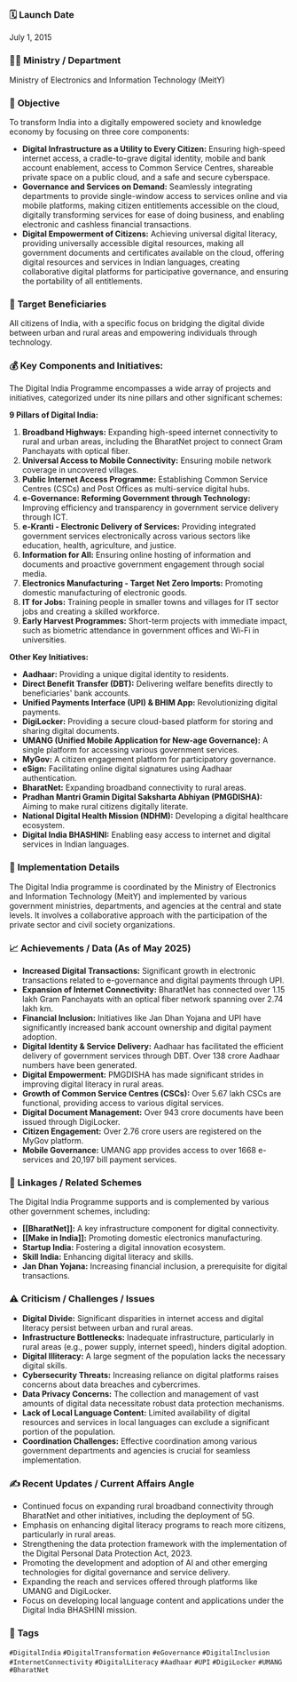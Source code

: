 
### 🗓️ **Launch Date**
July 1, 2015

### 🧑‍🏫 **Ministry / Department**
Ministry of Electronics and Information Technology (MeitY)

### 🎯 **Objective**
To transform India into a digitally empowered society and knowledge economy by focusing on three core components:
-   **Digital Infrastructure as a Utility to Every Citizen:** Ensuring high-speed internet access, a cradle-to-grave digital identity, mobile and bank account enablement, access to Common Service Centres, shareable private space on a public cloud, and a safe and secure cyberspace.
-   **Governance and Services on Demand:** Seamlessly integrating departments to provide single-window access to services online and via mobile platforms, making citizen entitlements accessible on the cloud, digitally transforming services for ease of doing business, and enabling electronic and cashless financial transactions.
-   **Digital Empowerment of Citizens:** Achieving universal digital literacy, providing universally accessible digital resources, making all government documents and certificates available on the cloud, offering digital resources and services in Indian languages, creating collaborative digital platforms for participative governance, and ensuring the portability of all entitlements.

### 👥 **Target Beneficiaries**
All citizens of India, with a specific focus on bridging the digital divide between urban and rural areas and empowering individuals through technology.

### 💰 **Key Components and Initiatives:**
The Digital India Programme encompasses a wide array of projects and initiatives, categorized under its nine pillars and other significant schemes:

**9 Pillars of Digital India:**
1.  **Broadband Highways:** Expanding high-speed internet connectivity to rural and urban areas, including the BharatNet project to connect Gram Panchayats with optical fiber.
2.  **Universal Access to Mobile Connectivity:** Ensuring mobile network coverage in uncovered villages.
3.  **Public Internet Access Programme:** Establishing Common Service Centres (CSCs) and Post Offices as multi-service digital hubs.
4.  **e-Governance: Reforming Government through Technology:** Improving efficiency and transparency in government service delivery through ICT.
5.  **e-Kranti - Electronic Delivery of Services:** Providing integrated government services electronically across various sectors like education, health, agriculture, and justice.
6.  **Information for All:** Ensuring online hosting of information and documents and proactive government engagement through social media.
7.  **Electronics Manufacturing - Target Net Zero Imports:** Promoting domestic manufacturing of electronic goods.
8.  **IT for Jobs:** Training people in smaller towns and villages for IT sector jobs and creating a skilled workforce.
9.  **Early Harvest Programmes:** Short-term projects with immediate impact, such as biometric attendance in government offices and Wi-Fi in universities.

**Other Key Initiatives:**
-   **Aadhaar:** Providing a unique digital identity to residents.
-   **Direct Benefit Transfer (DBT):** Delivering welfare benefits directly to beneficiaries' bank accounts.
-   **Unified Payments Interface (UPI) & BHIM App:** Revolutionizing digital payments.
-   **DigiLocker:** Providing a secure cloud-based platform for storing and sharing digital documents.
-   **UMANG (Unified Mobile Application for New-age Governance):** A single platform for accessing various government services.
-   **MyGov:** A citizen engagement platform for participatory governance.
-   **eSign:** Facilitating online digital signatures using Aadhaar authentication.
-   **BharatNet:** Expanding broadband connectivity to rural areas.
-   **Pradhan Mantri Gramin Digital Saksharta Abhiyan (PMGDISHA):** Aiming to make rural citizens digitally literate.
-   **National Digital Health Mission (NDHM):** Developing a digital healthcare ecosystem.
-   **Digital India BHASHINI:** Enabling easy access to internet and digital services in Indian languages.

### 📍 **Implementation Details**
The Digital India programme is coordinated by the Ministry of Electronics and Information Technology (MeitY) and implemented by various government ministries, departments, and agencies at the central and state levels. It involves a collaborative approach with the participation of the private sector and civil society organizations.

### 📈 **Achievements / Data** (As of May 2025)
-   **Increased Digital Transactions:** Significant growth in electronic transactions related to e-governance and digital payments through UPI.
-   **Expansion of Internet Connectivity:** BharatNet has connected over 1.15 lakh Gram Panchayats with an optical fiber network spanning over 2.74 lakh km.
-   **Financial Inclusion:** Initiatives like Jan Dhan Yojana and UPI have significantly increased bank account ownership and digital payment adoption.
-   **Digital Identity & Service Delivery:** Aadhaar has facilitated the efficient delivery of government services through DBT. Over 138 crore Aadhaar numbers have been generated.
-   **Digital Empowerment:** PMGDISHA has made significant strides in improving digital literacy in rural areas.
-   **Growth of Common Service Centres (CSCs):** Over 5.67 lakh CSCs are functional, providing access to various digital services.
-   **Digital Document Management:** Over 943 crore documents have been issued through DigiLocker.
-   **Citizen Engagement:** Over 2.76 crore users are registered on the MyGov platform.
-   **Mobile Governance:** UMANG app provides access to over 1668 e-services and 20,197 bill payment services.

### 🧩 **Linkages / Related Schemes**
The Digital India Programme supports and is complemented by various other government schemes, including:
-   **[[BharatNet]]:** A key infrastructure component for digital connectivity.
-   **[[Make in India]]:** Promoting domestic electronics manufacturing.
-   **Startup India:** Fostering a digital innovation ecosystem.
-   **Skill India:** Enhancing digital literacy and skills.
-   **Jan Dhan Yojana:** Increasing financial inclusion, a prerequisite for digital transactions.

### ⚠️ **Criticism / Challenges / Issues**
-   **Digital Divide:** Significant disparities in internet access and digital literacy persist between urban and rural areas.
-   **Infrastructure Bottlenecks:** Inadequate infrastructure, particularly in rural areas (e.g., power supply, internet speed), hinders digital adoption.
-   **Digital Illiteracy:** A large segment of the population lacks the necessary digital skills.
-   **Cybersecurity Threats:** Increasing reliance on digital platforms raises concerns about data breaches and cybercrimes.
-   **Data Privacy Concerns:** The collection and management of vast amounts of digital data necessitate robust data protection mechanisms.
-   **Lack of Local Language Content:** Limited availability of digital resources and services in local languages can exclude a significant portion of the population.
-   **Coordination Challenges:** Effective coordination among various government departments and agencies is crucial for seamless implementation.

### ✍️ **Recent Updates / Current Affairs Angle**
-   Continued focus on expanding rural broadband connectivity through BharatNet and other initiatives, including the deployment of 5G.
-   Emphasis on enhancing digital literacy programs to reach more citizens, particularly in rural areas.
-   Strengthening the data protection framework with the implementation of the Digital Personal Data Protection Act, 2023.
-   Promoting the development and adoption of AI and other emerging technologies for digital governance and service delivery.
-   Expanding the reach and services offered through platforms like UMANG and DigiLocker.
-   Focus on developing local language content and applications under the Digital India BHASHINI mission.

### 🔗 **Tags**
`#DigitalIndia` `#DigitalTransformation` `#eGovernance` `#DigitalInclusion` `#InternetConnectivity` `#DigitalLiteracy` `#Aadhaar` `#UPI` `#DigiLocker` `#UMANG` `#BharatNet`